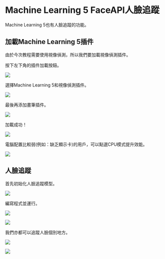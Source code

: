 # Machine Learning 5 FaceAPI人臉追蹤

Machine Learning 5也有人臉追蹤的功能。

## 加載Machine Learning 5插件

由於今次教程需要使用視像偵測，所以我們要加載視像偵測插件。

按下左下角的插件加載按鈕。

![](../images/add.png)

選擇Machine Learning 5和視像偵測插件。

![](../images/add2.png)

最後再添加畫筆插件。

![](../images/ml28.png)

加載成功！

![](../images/ml6.png)

電腦配置比較弱(例如：缺乏顯示卡)的用戶，可以點選CPU模式提升效能。

![](../images/ml14.png)

## 人臉追蹤

首先初始化人臉追蹤模型。

![](../images/ml29.png)

編寫程式並運行。

![](../images/ml30.png)

![](../images/ml31.png)

我們亦都可以追蹤人臉個別地方。

![](../images/ml32.png)

![](../images/ml33.png)